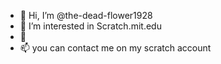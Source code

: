 - 👋 Hi, I’m @the-dead-flower1928
- 👀 I’m interested in Scratch.mit.edu
- 🌱 
- 📫 you can contact me on my scratch account 
<!---
the-dead-flower1928/the-dead-flower1928 is a ✨ special ✨ repository because its `README.md` (this file) appears on your GitHub profile.
You can click the Preview link to take a look at your changes.
--->
